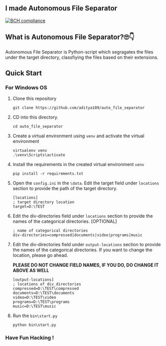 ## I made Autonomous File Separator

[![BCH compliance](https://bettercodehub.com/edge/badge/aditya109/auto_file_separator?branch=master)](https://bettercodehub.com/)
## What is Autonomous File Separator?🙄👇
Autonomous File Separator is Python-script which segragates the files under the target directory, classfiying the files based on their extensions.

## Quick Start
### For Windows OS

1.  Clone this repository 
    ```
    git clone https://github.com/aditya109/auto_file_separator
    ```
    
2.  CD into this directory.
    ```
    cd auto_file_separator
    ```
    
3.  Create a virtual environment using `venv` and activate the virtual environment
    ```
    virtualenv venv 
    .\venv\Scripts\activate
    ```

4.  Install the requirements in the created virtual environment `venv`
    ```
    pip install -r requirements.txt
    ```
 
5.  Open the `config.ini` in the `\data`.
    Edit the target field under `locations` section to provide the path of the target directory. 
    ```
    [locations]
    ; target directory location
    target=D:\TEST
    ```
    
6.  Edit the div-directories field under `locations` section to provide the names of the categorical directories. [OPTIONAL]
    
    ```
    ; name of categorical directories
    div-directories=compressed|documents|video|programs|music
    ```
    
7.  Edit the div-directories field under `output-locations` section to provide the names of the categorical directories.
    If you want to change the location, please go ahead.
    
    **PLEASE DO NOT CHANGE FIELD NAMES, IF YOU DO, DO CHANGE IT ABOVE AS WELL**
    ```
    [output-locations]
    ; locations of div_directories
    compressed=D:\TEST\compressed
    documents=D:\TEST\documents
    video=D:\TEST\video
    programs=D:\TEST\programs
    music=D:\TEST\music
    ``` 

8.  Run the `bin\start.py`
    ```
    python bin\start.py
    ```
 
### Have Fun Hacking ! 
